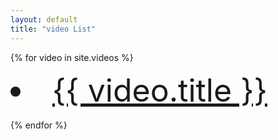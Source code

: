 ```yaml
---
layout: default
title: "video List"
---
```


{% for video in site.videos %}
  <br>
  <li style="font-size: 50px;">
    <a href="{{ site.baseurl }}{{ video.url }}">{{ video.title }}</a>
  </li>
  <br>
{% endfor %}
